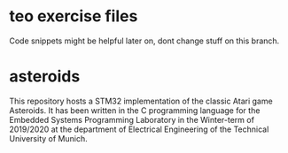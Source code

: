 # teo exercise files
Code snippets might be helpful later on, dont change stuff on this branch.

# asteroids
This repository hosts a STM32 implementation of the classic Atari game Asteroids. 
It has been written in the C programming language for the Embedded Systems Programming Laboratory in the Winter-term of 2019/2020 at the department of Electrical Engineering of the Technical University of Munich. 
